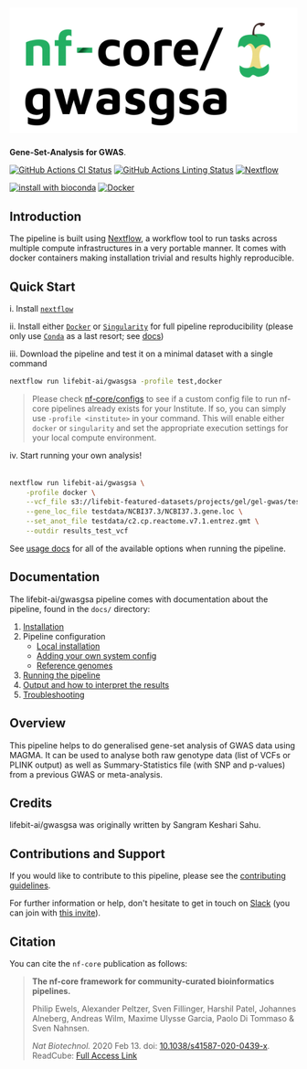 # ![lifebit-ai/gwasgsa](docs/images/nf-core-gwasgsa_logo.png)

**Gene-Set-Analysis for GWAS**.

[![GitHub Actions CI Status](https://github.com/lifebit-ai/gwasgsa/workflows/nf-core%20CI/badge.svg)](https://github.com/lifebit-ai/gwasgsa/actions)
[![GitHub Actions Linting Status](https://github.com/lifebit-ai/gwasgsa/workflows/nf-core%20linting/badge.svg)](https://github.com/lifebit-ai/gwasgsa/actions)
[![Nextflow](https://img.shields.io/badge/nextflow-%E2%89%A519.10.0-brightgreen.svg)](https://www.nextflow.io/)

[![install with bioconda](https://img.shields.io/badge/install%20with-bioconda-brightgreen.svg)](http://bioconda.github.io/)
[![Docker](https://img.shields.io/docker/automated/lifebitai/gwasgsa.svg)](https://hub.docker.com/r/lifebitai/gwasgsa)

## Introduction

The pipeline is built using [Nextflow](https://www.nextflow.io), a workflow tool to run tasks across multiple compute infrastructures in a very portable manner. It comes with docker containers making installation trivial and results highly reproducible.

## Quick Start

i. Install [`nextflow`](https://nf-co.re/usage/installation)

ii. Install either [`Docker`](https://docs.docker.com/engine/installation/) or [`Singularity`](https://www.sylabs.io/guides/3.0/user-guide/) for full pipeline reproducibility (please only use [`Conda`](https://conda.io/miniconda.html) as a last resort; see [docs](https://nf-co.re/usage/configuration#basic-configuration-profiles))

iii. Download the pipeline and test it on a minimal dataset with a single command

```bash
nextflow run lifebit-ai/gwasgsa -profile test,docker
```

> Please check [nf-core/configs](https://github.com/nf-core/configs#documentation) to see if a custom config file to run nf-core pipelines already exists for your Institute. If so, you can simply use `-profile <institute>` in your command. This will enable either `docker` or `singularity` and set the appropriate execution settings for your local compute environment.

iv. Start running your own analysis!

<!-- TODO nf-core: Update the default command above used to run the pipeline -->

```bash

nextflow run lifebit-ai/gwasgsa \
    -profile docker \
    --vcf_file s3://lifebit-featured-datasets/projects/gel/gel-gwas/testdata/vcfs.csv \
    --gene_loc_file testdata/NCBI37.3/NCBI37.3.gene.loc \
    --set_anot_file testdata/c2.cp.reactome.v7.1.entrez.gmt \
    --outdir results_test_vcf
```

See [usage docs](docs/usage.md) for all of the available options when running the pipeline.

## Documentation

The lifebit-ai/gwasgsa pipeline comes with documentation about the pipeline, found in the `docs/` directory:

1. [Installation](https://nf-co.re/usage/installation)
2. Pipeline configuration
    * [Local installation](https://nf-co.re/usage/local_installation)
    * [Adding your own system config](https://nf-co.re/usage/adding_own_config)
    * [Reference genomes](https://nf-co.re/usage/reference_genomes)
3. [Running the pipeline](docs/usage.md)
4. [Output and how to interpret the results](docs/output.md)
5. [Troubleshooting](https://nf-co.re/usage/troubleshooting)

## Overview

This pipeline helps to do generalised gene-set analysis of GWAS data using MAGMA. It can be used to analyse both raw genotype data (list of VCFs or PLINK output) as well as Summary-Statistics file (with SNP and p-values) from a previous GWAS or meta-analysis.

## Credits

lifebit-ai/gwasgsa was originally written by Sangram Keshari Sahu.

## Contributions and Support

If you would like to contribute to this pipeline, please see the [contributing guidelines](.github/CONTRIBUTING.md).

For further information or help, don't hesitate to get in touch on [Slack](https://nfcore.slack.com/channels/gwasgsa) (you can join with [this invite](https://nf-co.re/join/slack)).

## Citation

<!-- TODO nf-core: Add citation for pipeline after first release. Uncomment lines below and update Zenodo doi. -->
<!-- If you use  lifebit-ai/gwasgsa for your analysis, please cite it using the following doi: [10.5281/zenodo.XXXXXX](https://doi.org/10.5281/zenodo.XXXXXX) -->

You can cite the `nf-core` publication as follows:

> **The nf-core framework for community-curated bioinformatics pipelines.**
>
> Philip Ewels, Alexander Peltzer, Sven Fillinger, Harshil Patel, Johannes Alneberg, Andreas Wilm, Maxime Ulysse Garcia, Paolo Di Tommaso & Sven Nahnsen.
>
> _Nat Biotechnol._ 2020 Feb 13. doi: [10.1038/s41587-020-0439-x](https://dx.doi.org/10.1038/s41587-020-0439-x).  
> ReadCube: [Full Access Link](https://rdcu.be/b1GjZ)
